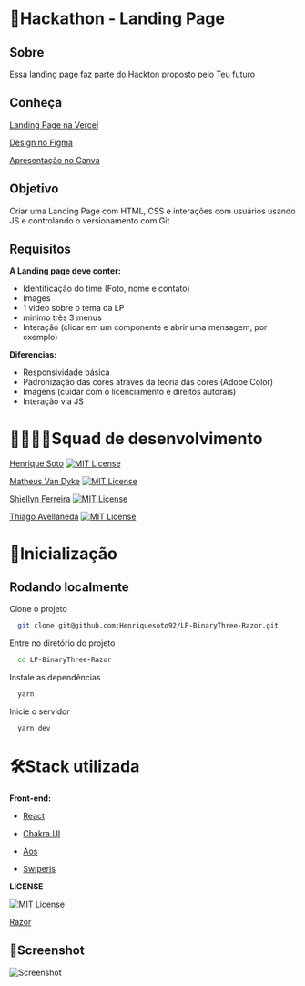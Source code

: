 # 🎯**Hackathon - Landing Page**

## Sobre

Essa landing page faz parte do Hackton proposto pelo
[Teu futuro](https://teufuturo.io/)

## Conheça

[Landing Page na Vercel](https://lp-binary-three-razor.vercel.app/)

[Design no Figma](https://www.figma.com/file/aln30eM2gDVqaaVimn9sd8/Razor---Landing-Page---%23Squad-11---BinaryThree?node-id=0%3A29)

[Apresentação no Canva](https://www.canva.com/design/DAFMn0Qc_0w/hGojr2q0XYMJulRQx3y8DA/view?utm_content=DAFMn0Qc_0w&utm_campaign=designshare&utm_medium=link&utm_source=publishsharelink)

## Objetivo

Criar uma Landing Page com HTML, CSS e interações com usuários
usando JS e controlando o versionamento com Git

## Requisitos

**A Landing page deve conter:**

- Identificação do time (Foto, nome e contato)
- Images
- 1 video sobre o tema da LP
- minimo três 3 menus
- Interação (clicar em um componente e abrir uma mensagem, por exemplo)

**Diferencias:**

- Responsividade básica
- Padronização das cores através da teoria das cores (Adobe Color)
- Imagens (cuidar com o licenciamento e direitos autorais)
- Interação via JS



# 👨‍💻👩‍💻**Squad de desenvolvimento**

[Henrique Soto](https://github.com/Henriquesoto92)
[![MIT License](https://img.shields.io/github/followers/Henriquesoto92?style=social)](https://github.com/Henriquesoto92)

[Matheus Van Dyke](https://github.com/matheus-vandyke)
[![MIT License](https://img.shields.io/github/followers/matheus-vandyke?style=social)](https://github.com/matheus-vandyke)

[Shiellyn Ferreira](https://github.com/ShiellynFerr)
[![MIT License](https://img.shields.io/github/followers/ShiellynFerr?style=social)](https://github.com/ShiellynFerr)

[Thiago Avellaneda](https://github.com/thiagojat)
[![MIT License](https://img.shields.io/github/followers/thiagojat?style=social)](https://github.com/thiagojat)

# 🚀**Inicialização**

## Rodando localmente

Clone o projeto

```bash
  git clone git@github.com:Henriquesoto92/LP-BinaryThree-Razor.git
```

Entre no diretório do projeto

```bash
  cd LP-BinaryThree-Razor
```

Instale as dependências

```bash
  yarn
```

Inicie o servidor

```bash
  yarn dev
```

# 🛠**Stack utilizada**

**Front-end:**

- [React](https://pt-br.reactjs.org/)

- [Chakra UI](https://chakra-ui.com/)

- [Aos](https://michalsnik.github.io/aos/)

- [Swiperjs](https://swiperjs.com/)

**LICENSE**

[![MIT License](https://img.shields.io/badge/License-MIT-green.svg)](https://choosealicense.com/licenses/mit/)

[Razor](https://razor.com.br/)

## 📸Screenshot

![Screenshot](https://user-images.githubusercontent.com/96528794/190929612-5cad4bd7-295f-4bf9-9017-96a531cb8c32.png)
